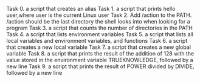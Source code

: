Task 0. a script that creates an alias
Task 1. a script that prints hello user,where user is the current Linux user
Task 2. Add /action to the PATH. /action should be the last directory the shell looks into when looking for a program
Task 3. a script that counts the number of directories in the PATH
Task 4. a script that lists environment variables
Task 5. a script that lists all local variables and environment variables, and functions
Task 6. a script that creates a new local variable
Task 7.  a script that creates a new global variable
Task 8. a script that prints the result of the addition of 128 with the value stored in the environment variable TRUEKNOWLEDGE, followed by a new line
Task 9. a script that prints the result of POWER divided by DIVIDE, followed by a new line
